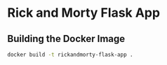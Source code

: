 # Rick and Morty Flask App

## Building the Docker Image

```sh
docker build -t rickandmorty-flask-app .
